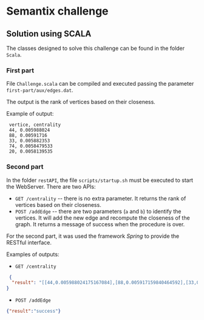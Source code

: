 # Semantix challenge

## Solution using SCALA

The classes designed to solve this challenge can be found in the folder `Scala`.


### First part

File `Challenge.scala` can be compiled and executed passing the parameter `first-part/aux/edges.dat`. 

The output is the rank of vertices based on their closeness.

Example of output:

``` 
 vertice, centrality
 44, 0.005988024
 88, 0.00591716
 33, 0.005882353
 74, 0.0058479533
 20, 0.0058139535
```

### Second part

In the folder `restAPI`, the file `scripts/startup.sh` must be executed to start the WebServer. 
There are two APIs: 

 * `GET /centrality` -- there is no extra parameter. It returns the rank of vertices based on their closeness.
 * `POST /addEdge` -- there are two parameters (`a` and `b`) to identify the vertices. It will add the new edge and recompute the closeness of the graph. It returns a message of success when the procedure is over.

For the second part, it was used the framework *Spring* to provide the RESTful interface.

Examples of outputs:

 * `GET /centrality`
```json
 {
  "result": "[[44,0.005988024175167084],[88,0.005917159840464592],[33,0.0058823530562222],[74,0.005847953259944916],[20,0.0058139534667134285],[51,0.0058139534667134285],[5,0.005780346691608429],[89,0.005747126415371895],[76,0.005747126415371895],[28,0.0057142856530845165],[73,0.0057142856530845165],[98,0.0057142856530845165],[82,0.0057142856530845165],[57,0.0057142856530845165],[35,0.005681818351149559],[92,0.005649717524647713],[9,0.005649717524647713],[99,0.005649717524647713],[62,0.005649717524647713],[69,0.005649717524647713],[8,0.00561797758564353],[1,0.00561797758564353],[29,0.00561797758564353],[54,0.00561797758564353],[47,0.00561797758564353],[37,0.00561797758564353],[66,0.005586592014878988],[67,0.005586592014878988],[78,0.005586592014878988],[90,0.005586592014878988],[15,0.005586592014878988],[95,0.005586592014878988],[97,0.0055555556900799274],[3,0.0055555556900799274],[41,0.0055555556900799274],[65,0.0055555556900799274],[4,0.0055555556900799274],[10,0.0055555556900799274],[12,0.0055555556900799274],[26,0.0055555556900799274],[48,0.0055555556900799274],[93,0.005524862091988325],[31,0.005524862091988325],[75,0.005524862091988325],[13,0.005524862091988325],[50,0.005524862091988325],[86,0.005494505632668734],[23,0.005494505632668734],[42,0.005494505632668734],[46,0.005494505632668734],[45,0.005494505632668734],[55,0.005494505632668734],[52,0.005464480724185705],[79,0.005464480724185705],[18,0.005464480724185705],[39,0.005464480724185705],[22,0.005434782709926367],[59,0.005434782709926367],[84,0.005434782709926367],[0,0.005434782709926367],[38,0.005434782709926367],[64,0.005434782709926367],[27,0.0054054055362939835],[63,0.0054054055362939835],[24,0.0054054055362939835],[34,0.0054054055362939835],[77,0.0054054055362939835],[14,0.005376344081014395],[58,0.005376344081014395],[81,0.005376344081014395],[49,0.005376344081014395],[36,0.005376344081014395],[40,0.005347593687474728],[91,0.005319148767739534],[17,0.005319148767739534],[2,0.005319148767739534],[53,0.005319148767739534],[60,0.005291005130857229],[16,0.005291005130857229],[70,0.005263158120214939],[32,0.0052083334885537624],[6,0.0052083334885537624],[83,0.005154639016836882],[68,0.005154639016836882],[72,0.0051282052882015705],[96,0.005102040711790323],[85,0.005102040711790323],[80,0.005102040711790323],[56,0.005076142027974129],[30,0.005076142027974129],[7,0.005076142027974129],[87,0.005050505045801401],[43,0.005025125574320555],[11,0.005025125574320555],[94,0.004975124262273312],[21,0.004926108289510012],[61,0.004854368977248669],[25,0.004854368977248669],[71,0.0047846888191998005],[19,0.004672897048294544]]"
}
```
 * `POST /addEdge`
 ```json
 {"result":"success"}
 ```


